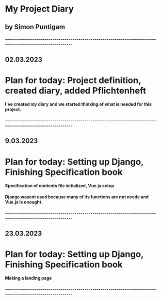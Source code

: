 # My Project Diary
## by Simon Puntigam

#### --------------------------------------------------------------------------------------------------------------

## 02.03.2023
# Plan for today:   Project definition, created diary, added Pflichtenheft

#### I've created my diary and we started thinking of what is needed for this project.

#### --------------------------------------------------------------------------------------------------------------

## 9.03.2023
# Plan for today:   Setting up Django, Finishing Specification book

#### Specification of contents file initialized, Vue.js setup
#### Django wasent used because many of its functions are not neede and Vue.js is enought.

#### --------------------------------------------------------------------------------------------------------------

## 23.03.2023
# Plan for today:   Setting up Django, Finishing Specification book

#### Making a landing page
#### 

#### --------------------------------------------------------------------------------------------------------------